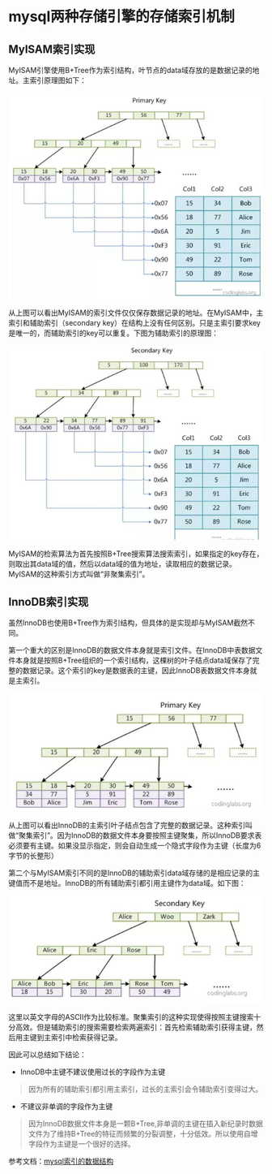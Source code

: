 # mysql两种存储引擎的存储索引机制

## MyISAM索引实现
MyISAM引擎使用B+Tree作为索引结构，叶节点的data域存放的是数据记录的地址。主索引原理图如下：

![](./source/MyISAM_001.jpg)

从上图可以看出MyISAM的索引文件仅仅保存数据记录的地址。在MyISAM中，主索引和辅助索引（secondary key）在结构上没有任何区别。只是主索引要求key是唯一的，而辅助索引的key可以重复。下图为辅助索引的原理图：

![](./source/MyISAM_002.jpg)

MyISAM的检索算法为首先按照B+Tree搜索算法搜索索引，如果指定的key存在，则取出其data域的值，然后以data域的值为地址，读取相应的数据记录。MyISAM的这种索引方式叫做“非聚集索引”。

## InnoDB索引实现
虽然InnoDB也使用B+Tree作为索引结构，但具体的是实现却与MyISAM截然不同。

第一个重大的区别是InnoDB的数据文件本身就是索引文件。在InnoDB中表数据文件本身就是按照B+Tree组织的一个索引结构，这棵树的叶子结点data域保存了完整的数据记录。这个索引的key是数据表的主键，因此InnoDB表数据文件本身就是主索引。

![](./source/InnoDB_001.jpg)

从上图可以看出InnoDB的主索引叶子结点包含了完整的数据记录。这种索引叫做“聚集索引”。因为InnoDB的数据文件本身要按照主键聚集，所以InnoDB要求表必须要有主键。如果没显示指定，则会自动生成一个隐式字段作为主键（长度为6字节的长整形）

第二个与MyISAM索引不同的是InnoDB的辅助索引data域存储的是相应记录的主键值而不是地址。InnoDB的所有辅助索引都引用主键作为data域。如下图：

![](./source/InnoDB_002.jpg)

这里以英文字母的ASCII作为比较标准。聚集索引的这种实现使得按照主键搜索十分高效。但是辅助索引的搜索需要检索两遍索引：首先检索辅助索引获得主键，然后用主键到主索引中检索获得记录。

因此可以总结如下结论：
* InnoDB中主键不建议使用过长的字段作为主键
> 因为所有的辅助索引都引用主索引，过长的主索引会令辅助索引变得过大。
* 不建议非单调的字段作为主键
> 因为InnoDB数据文件本身是一颗B+Tree,非单调的主键在插入新纪录时数据文件为了维持B+Tree的特征而频繁的分裂调整，十分低效。所以使用自增字段作为主键是一个很好的选择。

参考文档：[mysql索引的数据结构](https://www.toutiao.com/i6681186081301332487/)